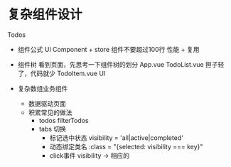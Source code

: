 # 复杂组件设计

Todos

- 组件公式
  UI Component + store
  组件不要超过100行
  性能 + 复用
- 组件树
    看到页面，先思考一下组件树的划分
    App.vue
    TodoList.vue 担子轻了，代码就少
    TodoItem.vue UI

- 复杂数组业务组件
  - 数据驱动页面
  - 积累常见的做法
    - todos filterTodos
    - tabs 切换
      - 标记选中状态 visibility = 'all|active|completed'
      - 动态绑定类名 :class = "{selected: visibility === key}"
      - click事件 visibility -> 相应的